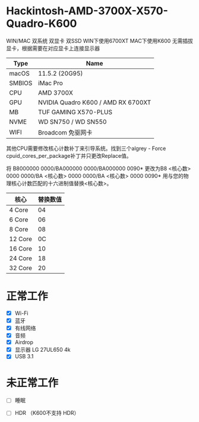 # Hackintosh-AMD-3700X-X570-Quadro-K600

WIN/MAC 双系统 双显卡 双SSD
WIN下使用6700XT
MAC下使用K600
无需插拔显卡，根据需要在对应显卡上连接显示器

| Type          | Name   |
| --------      | -----  |
|macOS          |   11.5.2 (20G95) |
|SMBIOS         |   iMac Pro|
| CPU           |   AMD 3700X |
| GPU           |   NVIDIA Quadro K600 / AMD RX 6700XT  |
| MB            |   TUF GAMING X570-PLUS |
| NVME          |   WD SN750 / WD SN550  |
|WIFI           |   Broadcom 免驱网卡 |


其他CPU需要修改核心计数补丁来引导系统。找到三个algrey - Force cpuid_cores_per_package补丁并只更改Replace值。

将 B8000000 0000/BA000000 0000/BA000000 0090*  更改为B8 <核心数> 0000 0000/BA <核心数> 0000 0000/BA <核心数> 0000 0090*
用与您的物理核心计数匹配的十六进制值替换<核心数>。
 
| 核心          | 替换数值   |
| --------      | -----  |
|4 Core	|04|
|6 Core	|06|
|8 Core	|08|
|12 Core	|0C|
|16 Core	|10|
|24 Core	|18|
|32 Core	|20|

# 正常工作

 - [x] Wi-Fi
 - [x] 蓝牙
 - [x] 有线网络
 - [x] 音频
 - [x] Airdrop
 - [x] 显示器 LG 27UL650 4k
 - [x] USB 3.1

# 未正常工作

 - [ ] 睡眠
 - [ ] HDR （K600不支持 HDR）

 
